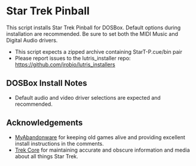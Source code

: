 # Star Trek Pinball

This script installs Star Trek Pinball for DOSBox. Default options during installation are recommended. Be sure to set both the MIDI Music and Digital Audio drivers.

- This script expects a zipped archive containing StarT-P.cue/bin pair
- Please report issues to the lutris_installer repo: https://github.com/jrobio/lutris_installers

## DOSBox Install Notes

- Default audio and video driver selections are expected and recommended.

## Acknowledgements

- [MyAbandonware](https://www.myabandonware.com/search/q/star+trek+pinball) for keeping old games alive and providing excellent install instructions in the comments.
- [Trek Core](https://gaming.trekcore.com/startrekpinball/) for maintaining accurate and obscure information and media about all things Star Trek.